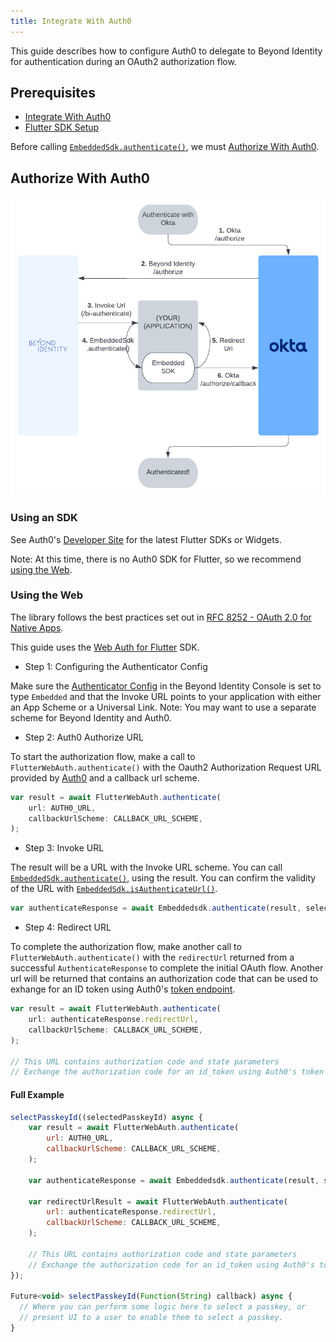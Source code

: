 ```yaml
---
title: Integrate With Auth0
---
```


This guide describes how to configure Auth0 to delegate to Beyond Identity for authentication during an OAuth2 authorization flow.

## Prerequisites

 - [Integrate With Auth0](../../guides/integrate-with-auth0.md/auth0)
 - [Flutter SDK Setup](../../workflows/sdk-setup?sdks=flutter)

Before calling [`EmbeddedSdk.authenticate()`](../../workflows/sdk-setup?sdks=flutter#authentication), we must [Authorize With Auth0](#authorize-with-auth0).

## Authorize With Auth0

![Auth0 flowchart](../../images/integrate-with-okta-flow.png)

### Using an SDK

See Auth0's [Developer Site](https://auth0.com/docs/quickstart/native) for the latest Flutter SDKs or Widgets.

Note: At this time, there is no Auth0 SDK for Flutter, so we recommend [using the Web](#using-the-web).

### Using the Web

The library follows the best practices set out in [RFC 8252 - OAuth 2.0 for Native Apps](https://tools.ietf.org/html/rfc8252).

This guide uses the [Web Auth for Flutter](https://github.com/LinusU/flutter_web_auth) SDK.

 - Step 1: Configuring the Authenticator Config

Make sure the [Authenticator Config](../../platform-overview/authenticator-config#embedded-sdk) in the Beyond Identity Console is set to type `Embedded` and that the Invoke URL points to your application with either an App Scheme or a Universal Link. Note: You may want to use a separate scheme for Beyond Identity and Auth0.

 - Step 2: Auth0 Authorize URL

To start the authorization flow, make a call to `FlutterWebAuth.authenticate()` with the Oauth2 Authorization Request URL provided by [Auth0](https://auth0.com/docs/api/authentication#authorization-code-flow-with-pkce) and a callback url scheme.

```javascript
var result = await FlutterWebAuth.authenticate(
    url: AUTH0_URL,
    callbackUrlScheme: CALLBACK_URL_SCHEME,
);
```

 - Step 3: Invoke URL

The result will be a URL with the Invoke URL scheme. You can call [`EmbeddedSdk.authenticate()`](../../workflows/sdk-setup?sdks=flutter#authentication), using the result. You can confirm the validity of the URL with [`EmbeddedSdk.isAuthenticateUrl()`](../../workflows/sdk-setup?sdks=flutter#authenticate-url-validation).


```javascript
var authenticateResponse = await Embeddedsdk.authenticate(result, selectedPasskeyId);
```

 - Step 4: Redirect URL

To complete the authorization flow, make another call to `FlutterWebAuth.authenticate()` with the `redirectUrl` returned from a successful `AuthenticateResponse` to complete the initial OAuth flow. Another url will be returned that contains an authorization code that can be used to exhange for an ID token using Auth0's [token endpoint](https://auth0.com/docs/api/authentication#authorization-code-flow-with-pkce45).

```javascript
var result = await FlutterWebAuth.authenticate(
    url: authenticateResponse.redirectUrl,
    callbackUrlScheme: CALLBACK_URL_SCHEME,
);

// This URL contains authorization code and state parameters
// Exchange the authorization code for an id_token using Auth0's token endpoint.
```

#### Full Example

```javascript
selectPasskeyId((selectedPasskeyId) async {
    var result = await FlutterWebAuth.authenticate(
        url: AUTH0_URL,
        callbackUrlScheme: CALLBACK_URL_SCHEME,
    );

    var authenticateResponse = await Embeddedsdk.authenticate(result, selectedPasskeyId);

    var redirectUrlResult = await FlutterWebAuth.authenticate(
        url: authenticateResponse.redirectUrl,
        callbackUrlScheme: CALLBACK_URL_SCHEME,
    );

    // This URL contains authorization code and state parameters
    // Exchange the authorization code for an id_token using Auth0's token endpoint.
});

Future<void> selectPasskeyId(Function(String) callback) async {
  // Where you can perform some logic here to select a passkey, or
  // present UI to a user to enable them to select a passkey.
}
```
